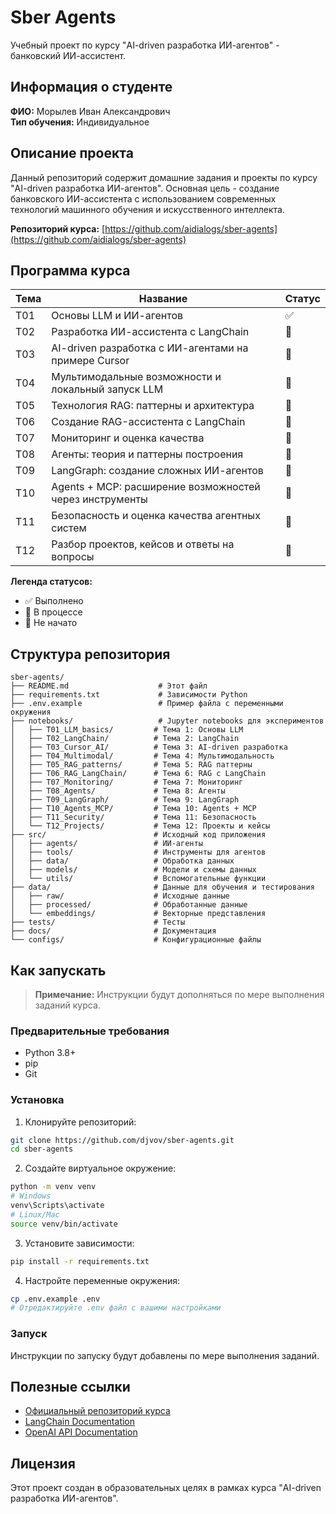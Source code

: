 # Sber Agents

Учебный проект по курсу "AI-driven разработка ИИ-агентов" - банковский ИИ-ассистент.

## Информация о студенте

**ФИО:** Морылев Иван Александрович  
**Тип обучения:** Индивидуальное

## Описание проекта

Данный репозиторий содержит домашние задания и проекты по курсу "AI-driven разработка ИИ-агентов". Основная цель - создание банковского ИИ-ассистента с использованием современных технологий машинного обучения и искусственного интеллекта.

**Репозиторий курса:** [https://github.com/aidialogs/sber-agents](https://github.com/aidialogs/sber-agents)

## Программа курса

| Тема | Название | Статус |
|------|----------|--------|
| Т01 | Основы LLM и ИИ-агентов | ✅ |
| Т02 | Разработка ИИ-ассистента с LangChain | 🔲 |
| Т03 | AI-driven разработка с ИИ-агентами на примере Cursor | 🔲 |
| Т04 | Мультимодальные возможности и локальный запуск LLM | 🔲 |
| Т05 | Технология RAG: паттерны и архитектура | 🔲 |
| Т06 | Создание RAG-ассистента с LangChain | 🔲 |
| Т07 | Мониторинг и оценка качества | 🔲 |
| Т08 | Агенты: теория и паттерны построения | 🔲 |
| Т09 | LangGraph: создание сложных ИИ-агентов | 🔲 |
| Т10 | Agents + MCP: расширение возможностей через инструменты | 🔲 |
| Т11 | Безопасность и оценка качества агентных систем | 🔲 |
| Т12 | Разбор проектов, кейсов и ответы на вопросы | 🔲 |

**Легенда статусов:**
- ✅ Выполнено
- 🔄 В процессе
- 🔲 Не начато

## Структура репозитория

```
sber-agents/
├── README.md                    # Этот файл
├── requirements.txt             # Зависимости Python
├── .env.example                 # Пример файла с переменными окружения
├── notebooks/                   # Jupyter notebooks для экспериментов
│   ├── T01_LLM_basics/         # Тема 1: Основы LLM
│   ├── T02_LangChain/          # Тема 2: LangChain
│   ├── T03_Cursor_AI/          # Тема 3: AI-driven разработка
│   ├── T04_Multimodal/         # Тема 4: Мультимодальность
│   ├── T05_RAG_patterns/       # Тема 5: RAG паттерны
│   ├── T06_RAG_LangChain/      # Тема 6: RAG с LangChain
│   ├── T07_Monitoring/         # Тема 7: Мониторинг
│   ├── T08_Agents/             # Тема 8: Агенты
│   ├── T09_LangGraph/          # Тема 9: LangGraph
│   ├── T10_Agents_MCP/         # Тема 10: Agents + MCP
│   ├── T11_Security/           # Тема 11: Безопасность
│   └── T12_Projects/           # Тема 12: Проекты и кейсы
├── src/                        # Исходный код приложения
│   ├── agents/                 # ИИ-агенты
│   ├── tools/                  # Инструменты для агентов
│   ├── data/                   # Обработка данных
│   ├── models/                 # Модели и схемы данных
│   └── utils/                  # Вспомогательные функции
├── data/                       # Данные для обучения и тестирования
│   ├── raw/                    # Исходные данные
│   ├── processed/              # Обработанные данные
│   └── embeddings/             # Векторные представления
├── tests/                      # Тесты
├── docs/                       # Документация
└── configs/                    # Конфигурационные файлы
```

## Как запускать

> **Примечание:** Инструкции будут дополняться по мере выполнения заданий курса.

### Предварительные требования

- Python 3.8+
- pip 
- Git

### Установка

1. Клонируйте репозиторий:
```bash
git clone https://github.com/djvov/sber-agents.git
cd sber-agents
```

2. Создайте виртуальное окружение:
```bash
python -m venv venv
# Windows
venv\Scripts\activate
# Linux/Mac
source venv/bin/activate
```

3. Установите зависимости:
```bash
pip install -r requirements.txt
```

4. Настройте переменные окружения:
```bash
cp .env.example .env
# Отредактируйте .env файл с вашими настройками
```

### Запуск

Инструкции по запуску будут добавлены по мере выполнения заданий.

## Полезные ссылки

- [Официальный репозиторий курса](https://github.com/aidialogs/sber-agents)
- [LangChain Documentation](https://python.langchain.com/)
- [OpenAI API Documentation](https://platform.openai.com/docs)

## Лицензия

Этот проект создан в образовательных целях в рамках курса "AI-driven разработка ИИ-агентов".